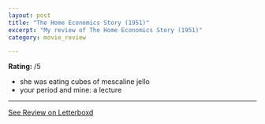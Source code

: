 ```yaml
---
layout: post
title: "The Home Economics Story (1951)"
excerpt: "My review of The Home Economics Story (1951)"
category: movie_review

---
```


**Rating:** /5

* she was eating cubes of mescaline jello
* your period and mine: a lecture

<hr>

[See Review on Letterboxd](https://boxd.it/4PTCGF)
